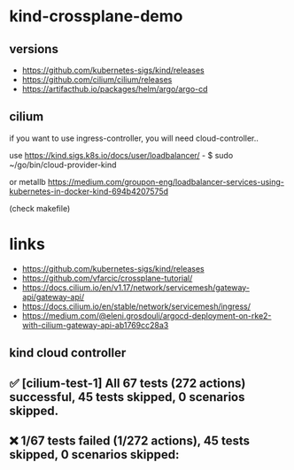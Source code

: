 # kind-crossplane-demo

## versions
- https://github.com/kubernetes-sigs/kind/releases
- https://github.com/cilium/cilium/releases
- https://artifacthub.io/packages/helm/argo/argo-cd

## cilium
if you want to use ingress-controller, you will need cloud-controller..

use https://kind.sigs.k8s.io/docs/user/loadbalancer/
    - $ sudo ~/go/bin/cloud-provider-kind

or metallb https://medium.com/groupon-eng/loadbalancer-services-using-kubernetes-in-docker-kind-694b4207575d

(check makefile)

# links
- https://github.com/kubernetes-sigs/kind/releases
- https://github.com/vfarcic/crossplane-tutorial/
- https://docs.cilium.io/en/v1.17/network/servicemesh/gateway-api/gateway-api/
- https://docs.cilium.io/en/stable/network/servicemesh/ingress/
- https://medium.com/@eleni.grosdouli/argocd-deployment-on-rke2-with-cilium-gateway-api-ab1769cc28a3

## kind cloud controller


## ✅ [cilium-test-1] All 67 tests (272 actions) successful, 45 tests skipped, 0 scenarios skipped.
## ❌ 1/67 tests failed (1/272 actions), 45 tests skipped, 0 scenarios skipped:
